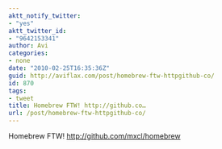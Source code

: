 ```yaml
---
aktt_notify_twitter:
- "yes"
aktt_twitter_id:
- "9642153341"
author: Avi
categories:
- none
date: "2010-02-25T16:35:36Z"
guid: http://aviflax.com/post/homebrew-ftw-httpgithub-co/
id: 870
tags:
- tweet
title: Homebrew FTW! http://github.co…
url: /post/homebrew-ftw-httpgithub-co/
---
```

Homebrew FTW! <a href="http://github.com/mxcl/homebrew" rel="nofollow">http://github.com/mxcl/homebrew</a>